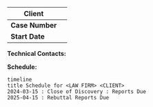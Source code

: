 
| Client          |     |
| --------------- | --- |
| **Case Number** |     |
| **Start Date**  |     |
**Technical Contacts:** 

**Schedule:** 

```mermaid
timeline
title Schedule for <LAW FIRM> <CLIENT>
2024-03-15 : Close of Discovery : Reports Due
2025-04-15 : Rebuttal Reports Due
```
